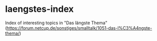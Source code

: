 # laengstes-index
Index of interesting topics in "Das längste Thema" (https://forum.netcup.de/sonstiges/smalltalk/1051-das-l%C3%A4ngste-thema/)
